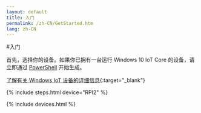 ```yaml
---
layout: default
title: 入门
permalink: /zh-CN/GetStarted.htm
lang: zh-CN
---
```


#入门

首先，选择你的设备。如果你已拥有一台运行 Windows 10 IoT Core 的设备，请立即通过 [PowerShell]({{site.baseurl}}/{{page.lang}}/win10/samples/PowerShell.htm) 开始生成。

[了解有关 Windows IoT 设备的详细信息]({{site.hardwareurl}}){:target="_blank"}

{% include steps.html device="RPI2" %}

{% include devices.html %}
